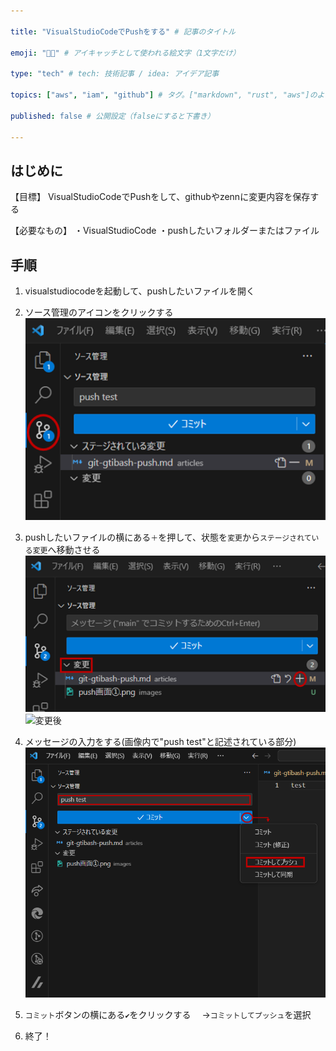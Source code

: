 ```yaml
---

title: "VisualStudioCodeでPushをする" # 記事のタイトル

emoji: "👩‍🚀" # アイキャッチとして使われる絵文字（1文字だけ）

type: "tech" # tech: 技術記事 / idea: アイデア記事

topics: ["aws", "iam", "github"] # タグ。["markdown", "rust", "aws"]のように指定する

published: false # 公開設定（falseにすると下書き）

---
```

## はじめに
【目標】
VisualStudioCodeでPushをして、githubやzennに変更内容を保存する

【必要なもの】
・VisualStudioCode
・pushしたいフォルダーまたはファイル

## 手順
1. visualstudiocodeを起動して、pushしたいファイルを開く

2. ソース管理のアイコンをクリックする
![push画面を表示する](../images/kanrigamen.png)



3. pushしたいファイルの横にある`＋`を押して、状態を`変更`から`ステージされている変更`へ移動させる
![変更前](./images/tuika_befor.png)
![変更後](./images/tuika_after.png)

4. メッセージの入力をする(画像内で"push test"と記述されている部分)
![pushをする](./images/push.png)

5. `コミット`ボタンの横にある`✔`をクリックする
　→`コミットしてプッシュ`を選択

6. 終了！